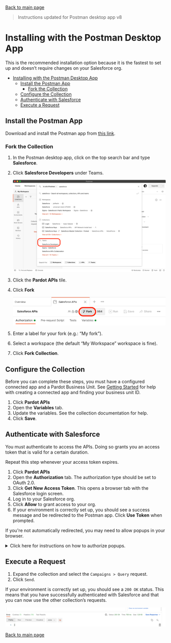 [Back to main page](Readme.md)

> Instructions updated for Postman desktop app v8

# Installing with the Postman Desktop App

This is the recommended installation option because it is the fastest to set up and doesn’t require changes on your Salesforce org.

- [Installing with the Postman Desktop App](#installing-with-the-postman-desktop-app)
  - [Install the Postman App](#install-the-postman-app)
    - [Fork the Collection](#fork-the-collection)
  - [Configure the Collection](#configure-the-collection)
  - [Authenticate with Salesforce](#authenticate-with-salesforce)
  - [Execute a Request](#execute-a-request)

## Install the Postman App

Download and install the Postman app from [this link](https://www.postman.com/downloads).

### Fork the Collection

1. In the Postman desktop app, click on the top search bar and type **Salesforce**.
1. Click **Salesforce Developers** under Teams.

    ![Searching for Salesforce screenshot](doc-gfx/app/search-salesforce.png)

1. Click the **Pardot APIs** tile.
1. Click **Fork**

    ![Fork button screenshot](doc-gfx/app/fork-button.png)

1. Enter a label for your fork (e.g.: “My fork”).
1. Select a workspace (the default “My Workspace” workspace is fine).
1. Click **Fork Collection**.

## Configure the Collection

Before you can complete these steps, you must have a configured connected app and a Pardot Business Unit. See [Getting Started](https://developer.salesforce.com/docs/marketing/pardot/guide/getting-started.html) for help with creating a connected app and finding your business unit ID.

1. Click **Pardot APIs**
1. Open the **Variables** tab.
2. Update the variables. See the collection documentation for help.
3. Click **Save**.

## Authenticate with Salesforce

You must authenticate to access the APIs. Doing so grants you an access token that is valid for a certain duration.

Repeat this step whenever your access token expires.

1. Click **Pardot APIs**
2. Open the **Authorization** tab. The authorization type should be set to OAuth 2.0.
3. Click **Get New Access Token**. This opens a browser tab with the Salesforce login screen.
4. Log in to your Salesforce org.
5. Click **Allow** to grant access to your org.
6. If your environment is correctly set up, you should see a success message and be redirected to the Postman app. Click **Use Token** when prompted.

If you're not automatically redirected, you may need to allow popups in your browser.

<details>
    <summary>Click here for instructions on how to authorize popups.</summary>
<p>
    Note: these instructions are for Chrome but the steps should be similar with other browsers.</p>

   1. Click the popup error in the address bar, choose to allow popups from Postman:

        ![Allow popup screenshot](doc-gfx/web/allow-popup.png)

   2. Refresh the page and allow the browser to open the Postman app:

        ![Open Postman app screenshot](doc-gfx/web/allow-open-app.png) 
</details>

## Execute a Request

1. Expand the collection and select the `Campaigns > Query` request.
1. Click `Send`.

If your environment is correctly set up, you should see a `200 OK` status. This means that you have successfully authenticated with Salesforce and that you can now use the other collection’s requests.

![Authenticate screenshot](doc-gfx/app/status200.png)

[Back to main page](Readme.md)
